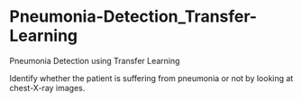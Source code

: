# Pneumonia-Detection_Transfer-Learning
Pneumonia Detection using Transfer Learning

Identify whether the patient is suffering from pneumonia or not by looking at chest-X-ray images.
